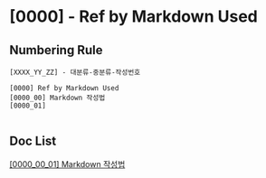 # [0000] - Ref by Markdown Used

## Numbering Rule 
```
[XXXX_YY_ZZ] - 대분류-중분류-작성번호

[0000] Ref by Markdown Used 
[0000_00] Markdown 작성법
[0000_01] 


```
## Doc List
[[0000_00_01] Markdown 작성법](https://github.com/JuniorMSG/Ref-Git-byCat/blob/main/%5B0000_00_00%5D_MarkDown/%5B0000_00_01%5D_MarkDown.md)


